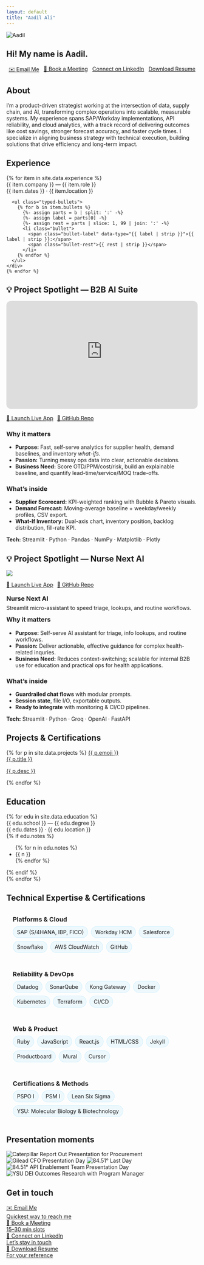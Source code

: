 ```yaml
---
layout: default
title: "Aadil Ali"
---
```


<section class="hero">
  <img src="{{ '/assets/profile.jpg' | relative_url }}" class="avatar" alt="Aadil">
  <h1>Hi! My name is Aadil.</h1>
  <p class="sublede" data-typer data-text="I build scalable ops through digital transformation, AI integration, and strategy. Scroll to learn more."></p>

  <div class="cta-row" style="margin-top:18px; display:flex; gap:12px; justify-content:center; flex-wrap:wrap;">
    <a class="btn-cta" href="mailto:{{ site.email }}" target="_blank" rel="noopener">✉️ Email Me</a>
    <a class="btn-cta" href="{{ site.calendar }}" target="_blank" rel="noopener">📅 Book a Meeting</a>
    <a class="btn-cta" href="{{ site.linkedin }}" target="_blank" rel="noopener">Connect on LinkedIn</a>
    <a class="btn-ghost" href="{{ site.resume_url }}" target="_blank" rel="noopener">Download Resume</a>
  </div>
</section>

<section id="about" class="reveal">
  <h2 class="h-section">About</h2>
  <p>
    I’m a product-driven strategist working at the intersection of data, supply chain, and AI, transforming complex operations into scalable, measurable systems. My experience spans SAP/Workday implementations, API reliability, and cloud analytics, with a track record of delivering outcomes like cost savings, stronger forecast accuracy, and faster cycle times. I specialize in aligning business strategy with technical execution, building solutions that drive efficiency and long-term impact.
  </p>
</section>

<section id="timeline" class="reveal">
  <h2 class="h-section">Experience</h2>
  <div class="timeline">
    {% for item in site.data.experience %}
    <div class="node">
      <div class="title">{{ item.company }} — {{ item.role }}</div>
      <div class="meta">{{ item.dates }} · {{ item.location }}</div>

      <ul class="typed-bullets">
        {% for b in item.bullets %}
          {%- assign parts = b | split: ':' -%}
          {%- assign label = parts[0] -%}
          {%- assign rest = parts | slice: 1, 99 | join: ':' -%}
          <li class="bullet">
            <span class="bullet-label" data-type="{{ label | strip }}">{{ label | strip }}:</span>
            <span class="bullet-rest">{{ rest | strip }}</span>
          </li>
        {% endfor %}
      </ul>
    </div>
    {% endfor %}
  </div>
</section>

<!-- Project Spotlight right after Experience -->
<section id="ai-spotlight" class="reveal">
  <h2 class="h-section">💡 Project Spotlight — B2B AI Suite</h2>

  <div style="position:relative;padding-bottom:56.25%;height:0;overflow:hidden;border-radius:12px;margin-bottom:16px;">
    <iframe
      src="https://www.youtube-nocookie.com/embed/d2lkvZj_UXg"
      title="B2B AI Suite — Live Demo"
      style="position:absolute;top:0;left:0;width:100%;height:100%;border:0;"
      allow="accelerometer; autoplay; clipboard-write; encrypted-media; gyroscope; picture-in-picture; web-share"
      allowfullscreen></iframe>
  </div>

  <p style="margin:14px 0 18px; display:flex; gap:10px; flex-wrap:wrap;">
    <a class="btn-cta" href="https://aadil-ali-b2b-ai-suite.streamlit.app/" target="_blank" rel="noopener">🚀 Launch Live App</a>
    <a class="btn-ghost" href="https://github.com/aaadil777/b2b-ai-streamlit-suite" target="_blank" rel="noopener">🤖 GitHub Repo</a>
  </p>

  <div class="card" style="margin-top:8px;">
    <h3>Why it matters</h3>
    <ul>
      <li><strong>Purpose:</strong> Fast, self-serve analytics for supplier health, demand baselines, and inventory <em>what-ifs</em>.</li>
      <li><strong>Passion:</strong> Turning messy ops data into clear, actionable decisions.</li>
      <li><strong>Business Need:</strong> Score OTD/PPM/cost/risk, build an explainable baseline, and quantify lead-time/service/MOQ trade-offs.</li>
    </ul>
  </div>

  <div class="card" style="margin-top:12px;">
    <h3>What’s inside</h3>
    <ul>
      <li><strong>Supplier Scorecard:</strong> KPI-weighted ranking with Bubble & Pareto visuals.</li>
      <li><strong>Demand Forecast:</strong> Moving-average baseline + weekday/weekly profiles, CSV export.</li>
      <li><strong>What-If Inventory:</strong> Dual-axis chart, inventory position, backlog distribution, fill-rate KPI.</li>
    </ul>
    <p><strong>Tech:</strong> Streamlit · Python · Pandas · NumPy · Matplotlib · Plotly</p>
  </div>

<!-- FEATURED: Nurse-Next AI (Streamlit) -->
<section id="nursenext" class="reveal">
  <h2 class="h-section">💡 Project Spotlight — Nurse Next AI</h2>
  <div class="gallery">
    <img src="{{ '/assets/proj-nurse-next-ai.jpg' | relative_url }}">
  </div>

  <p style="margin:14px 0 18px; display:flex; gap:10px; flex-wrap:wrap;">
    <a class="btn-cta" href="https://nurse-next-ai-assistant.streamlit.app/" target="_blank" rel="noopener">🚀 Launch Live App</a>
    <a class="btn-ghost" href="https://github.com/aaadil777/Nurse-Next-AI" target="_blank" rel="noopener">🤖 GitHub Repo</a>
  </p>

  <!-- small summary card to match project style -->
  <div class="card" style="margin-top:8px;">
    <h3 style="margin:0 0 6px;">Nurse Next AI</h3>
    <p style="margin:0;">Streamlit micro-assistant to speed triage, lookups, and routine workflows.</p>
  </div>

  <div>
    <h3 class="card" style="margin-top:12px;">Why it matters</h3>
    <ul>
      <li><strong>Purpose:</strong> Self-serve AI assistant for triage, info lookups, and routine workflows.</li>
      <li><strong>Passion:</strong> Deliver actionable, effective guidance for complex health-related inquries.</li>
      <li><strong>Business Need:</strong> Reduces context-switching; scalable for internal B2B use for education and practical ops for health applications.</li>
    </ul>
  </div>

  <div>
    <h3 class="card">What’s inside</h3>
    <ul>
      <li><strong>Guardrailed chat flows</strong> with modular prompts.</li>
      <li><strong>Session state</strong>, file I/O, exportable outputs.</li>
      <li><strong>Ready to integrate</strong> with monitoring & CI/CD pipelines.</li>
    </ul>
    <p><strong>Tech:</strong> Streamlit · Python · Groq · OpenAI · FastAPI</p>
  </div>

<!-- Projects & Certifications -->
<section id="portfolio" class="reveal">
  <h2 class="h-section">Projects & Certifications</h2>

  <div class="proj-grid">
    {% for p in site.data.projects %}
      <!-- Card itself = primary click-through -->
      <a class="proj-card"
         href="{{ p.url }}"
         target="_blank"
         rel="noopener"
         data-img="{{ p.image | relative_url }}">
        <span class="proj-icon" aria-hidden="true">{{ p.emoji }}</span>
        <div class="proj-meta">
          <div class="proj-title">{{ p.title }}</div>
          <p class="proj-desc">{{ p.desc }}</p>
        </div>
      </a>
    {% endfor %}
  </div>
</section>

<!-- Education -->
<section id="education" class="reveal">
  <h2 class="h-section">Education</h2>
  <div class="timeline">
    {% for edu in site.data.education %}
    <div class="node">
      <div class="title">{{ edu.school }} — {{ edu.degree }}</div>
      <div class="meta">{{ edu.dates }} · {{ edu.location }}</div>
      {% if edu.notes %}
      <ul>
        {% for n in edu.notes %}
          <li>{{ n }}</li>
        {% endfor %}
      </ul>
      {% endif %}
    </div>
    {% endfor %}
  </div>
</section>

<section id="tech" class="reveal">
  <h2 class="h-section">Technical Expertise & Certifications</h2>
  <div class="tech-grid">
    <div class="tech-card">
      <h3>Platforms & Cloud</h3>
      <div class="pill-wrap">
        <span class="pill">SAP (S/4HANA, IBP, FICO)</span>
        <span class="pill">Workday HCM</span>
        <span class="pill">Salesforce</span>
        <span class="pill">Snowflake</span>
        <span class="pill">AWS CloudWatch</span>
        <span class="pill">GitHub</span>
      </div>
    </div>
    <div class="tech-card">
      <h3>Reliability & DevOps</h3>
      <div class="pill-wrap">
        <span class="pill">Datadog</span>
        <span class="pill">SonarQube</span>
        <span class="pill">Kong Gateway</span>
        <span class="pill">Docker</span>
        <span class="pill">Kubernetes</span>
        <span class="pill">Terraform</span>
        <span class="pill">CI/CD</span>
      </div>
    </div>
    <div class="tech-card">
      <h3>Web & Product</h3>
      <div class="pill-wrap">
        <span class="pill">Ruby</span>
        <span class="pill">JavaScript</span>
        <span class="pill">React.js</span>
        <span class="pill">HTML/CSS</span>
        <span class="pill">Jekyll</span>
        <span class="pill">Productboard</span>
        <span class="pill">Mural</span>
        <span class="pill">Cursor</span>
      </div>
    </div>
    <div class="tech-card">
      <h3>Certifications & Methods</h3>
      <div class="pill-wrap">
        <span class="pill">PSPO I</span>
        <span class="pill">PSM I</span>
        <span class="pill">Lean Six Sigma</span>
        <span class="pill">YSU: Molecular Biology & Biotechnology</span>
      </div>
    </div>

  </div> <!-- ✅ CLOSE .tech-grid -->
</section>

<section id="gallery" class="reveal">
  <h2 class="h-section">Presentation moments</h2>
    <div class="gallery">
      <img src="{{ '/assets/present-cat.jpg' | relative_url }}"
      alt="Caterpillar Report Out Presentation for Procurement"
      loading="lazy" decoding="async">
      <img src="{{ '/assets/present-gilead.jpg' | relative_url }}"
      alt="Gilead CFO Presentation Day"
      loading="lazy" decoding="async">
      <img src="{{ '/assets/present-8451.jpg' | relative_url }}"
      alt="84.51° Last Day"
      loading="lazy" decoding="async">
      <img src="{{ '/assets/present-8451-team.png' | relative_url }}"
      alt="84.51° API Enablement Team Presentation Day"
      loading="lazy" decoding="async">
      <img src="{{ '/assets/present-diversity.jpg' | relative_url }}"
      alt="YSU DEI Outcomes Research with Program Manager"
      loading="lazy" decoding="async">
    </div>
</section>

<section id="contact" class="reveal">
   <h2 class="h-section">Get in touch</h2>
  <div class="cta-grid">
    <a class="cta-tile" href="mailto:{{ site.email }}">
      <div class="cta-title">✉️ Email Me</div>
      <div class="cta-sub">Quickest way to reach me</div>
    </a>
    <a class="cta-tile" href="{{ site.calendar }}" target="_blank" rel="noopener">
      <div class="cta-title">📅 Book a Meeting</div>
      <div class="cta-sub">15–30 min slots</div>
    </a>
    <a class="cta-tile" href="{{ site.linkedin }}" target="_blank" rel="noopener">
      <div class="cta-title">🔗 Connect on LinkedIn</div>
      <div class="cta-sub">Let’s stay in touch</div>
    </a>
    <a class="cta-tile" href="{{ site.resume_url }}" target="_blank" rel="noopener">
      <div class="cta-title">📄 Download Resume</div>
      <div class="cta-sub">For your reference</div>
    </a>
  </div>
 </section>

<style>
/* Typed bullets – label + rest stay on one line, caret appears only while typing */
.typed-bullets .bullet { margin:.5rem 0; line-height:1.5; }
.bullet-label { font-weight:700; white-space:nowrap; overflow:hidden; display:inline; border-right:0; }
.bullet-label.typing { border-right:2px solid var(--accent, #7dd3fc); animation: caret 1s steps(1,end) infinite; }
.bullet-rest { display:inline; opacity:0; transition:opacity .35s ease .05s; margin-left:.25rem; }
@keyframes caret { 0%,100% { border-right-color: transparent } 50% { border-right-color: var(--accent, #7dd3fc) } }

/* Tech grid pills (unchanged) */
.tech-grid { display:grid; gap:12px; grid-template-columns: repeat(auto-fit, minmax(260px, 1fr)); }
.tech-card { background: rgba(255,255,255,.035); border:1px solid rgba(255,255,255,.06); border-radius:12px; padding:16px; }
.tech-card h3 { margin:0 0 8px 0; font-size:1rem; letter-spacing:.2px; }
.pill-wrap { display:flex; flex-wrap:wrap; gap:8px; }
.pill { padding:6px 10px; border-radius:999px; background:rgba(125,211,252,.12); border:1px solid rgba(125,211,252,.25); font-size:.88rem; }

/* small spacing tweak */
#portfolio { margin-top:18px; }
</style>

<script>
(function () {
  const SPEED = 18;
  const observer = new IntersectionObserver((entries) => {
    entries.forEach(entry => {
      if (!entry.isIntersecting) return;
      const bullet = entry.target;
      const labelEl = bullet.querySelector('.bullet-label');
      const restEl  = bullet.querySelector('.bullet-rest');
      const full = (labelEl.dataset.type || labelEl.textContent).replace(/:$/, '');
      labelEl.textContent = '';
      labelEl.classList.add('typing');
      let i = 0;
      const tick = () => {
        if (i <= full.length) {
          labelEl.textContent = full.slice(0, i) + ':';
          i++; setTimeout(tick, SPEED);
        } else {
          labelEl.classList.remove('typing');
          restEl.style.opacity = 1;
          observer.unobserve(bullet);
        }
      };
      tick();
    });
  }, { threshold: 0.35 });
  document.querySelectorAll('.typed-bullets .bullet').forEach(b => observer.observe(b));
})();
</script>
